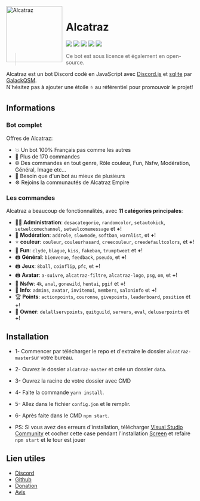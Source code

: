 <img width="150" height="150" align="left" style="float: left; margin: 0 10px 0 0;" alt="Alcatraz" src="https://i.imgur.com/cZkBm9I.png">  

# Alcatraz

[![](https://img.shields.io/discord/766318515619102730.svg?logo=discord&colorB=7289DA)](https://discord.gg/aGP5kvxFEc)
[![](https://img.shields.io/badge/discord.js-v12.0.0--dev-blue.svg?logo=npm)](https://discord.js.org/)
[![](https://img.shields.io/badge/nodejs-14.15.1-green.svg)](https://www.nodejs.org)
[![](https://img.shields.io/badge/patreon-donation-orange.svg)](https://www.patreon.com/AlcatrazBot)
[![](https://www.codefactor.io/repository/gitlab/galackqsm/alcatraz/badge)](https://www.codefactor.io/repository/gitlab/galackqsm/Alcatraz)

> Ce bot est sous licence et également en open-source.

Alcatraz est un bot Discord codé en JavaScript avec [Discord.js](https://discord.js.org) et [sqlite](https://www.sqlite.org) par [GalackQSM](https://github.com/GalackQSM).  
N'hésitez pas à ajouter une étoile ⭐ au référentiel pour promouvoir le projet!
## Informations

### Bot complet

Offres de Alcatraz:
* 💥 Un bot 100% Français pas comme les autres
* 💯 Plus de 170 commandes
* 🌐 Des commandes en tout genre, Rôle couleur, Fun, Nsfw, Modération, Général, Image etc...
* 🤩 Besoin que d'un bot au mieux de plusieurs
* ⚙️ Rejoins la communautés de Alcatraz Empire

### Les commandes

Alcatraz a beaucoup de fonctionnalités, avec **11 catégories principales**:

*   👩‍💼 **Administration**: `desacategorie`, `randomcolor`, `setautokick`, `setwelcomechannel`, `setwelcomemessage` et **+**! 
*   🚓 **Modération**: `addrole`, `slowmode`, `softban`, `warnlist`, et **+**! 
*   ⭐ **couleur**: `couleur`, `couleurhasard`, `creecouleur`, `creedefaultcolors`, et **+**! 
*   🎲 **Fun**: `clyde`, `blague`, `kiss`, `fakeban`, `trumptweet` et **+**! 
*   🖨️ **Général**: `bienvenue`, `feedback`, `pseudo`, et **+**! 
*   🖨️ **Jeux**: `8ball`, `coinflip`, `pfc`, et **+**! 
*   🖨️ **Avatar**: `a-suivre`, `alcatraz-filtre`, `alcatraz-logo`, `psg`, `om`, et **+**! 
*   🔞 **Nsfw**: `4k`, `anal`, `gonewild`, `hentai`, `pgif` et **+**! 
*   🔔 **Info**: `admins`, `avatar`, `invitemoi`, `members`, `saloninfo` et **+**! 
*   🏆 **Points**: `actionpoints`, `couronne`, `givepoints`, `leaderboard`, `position` et **+**! 
*   👑 **Owner**: `delallservpoints`, `quitguild`, `servers`, `eval`, `deluserpoints` et **+**! 

## Installation
* 1- Commencer par télécharger le repo et d'extraire le dossier `alcatraz-master`sur votre bureau.
* 2- Ouvrez le dossier `alcatraz-master` et crée un dossier `data`.
* 3- Ouvrez la racine de votre dossier avec CMD
* 4- Faite la commande `yarn install`.
* 5- Allez dans le fichier `config.jon` et le remplir.
* 6- Après faite dans le CMD `npm start`.

* PS: Si vous avez des erreurs d'installation, télécharger [Visual Studio Community](https://visualstudio.microsoft.com/fr/vs/community/) et cocher cette case pendant l'installation [Screen](https://i.imgur.com/KTqnSxo.png) et refaire `npm start` et le tour est jouer

## Lien utiles

*   [Discord](https://discord.gg/aGP5kvxFEc)
*   [Github](https://github.com/GalackQSM/Alcatraz)
*   [Donation](https://www.patreon.com/AlcatrazBot)
*   [Avis](https://fr.trustpilot.com/review/alcatraz-bot.com)

